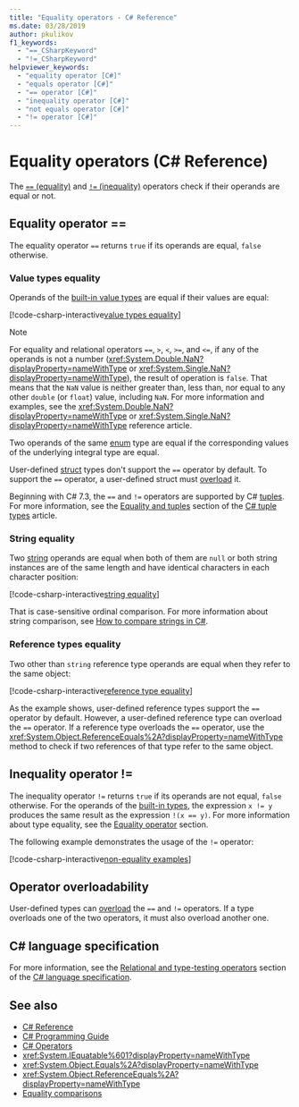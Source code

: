 ```yaml
---
title: "Equality operators - C# Reference"
ms.date: 03/28/2019
author: pkulikov
f1_keywords: 
  - "==_CSharpKeyword"
  - "!=_CSharpKeyword"
helpviewer_keywords: 
  - "equality operator [C#]"
  - "equals operator [C#]"
  - "== operator [C#]"
  - "inequality operator [C#]"
  - "not equals operator [C#]"
  - "!= operator [C#]"
---
```

# Equality operators (C# Reference)

The [`==` (equality)](#equality-operator-) and [`!=` (inequality)](#inequality-operator-) operators check if their operands are equal or not.

## Equality operator ==

The equality operator `==` returns `true` if its operands are equal, `false` otherwise.

### Value types equality

Operands of the [built-in value types](../keywords/value-types-table.md) are equal if their values are equal:

[!code-csharp-interactive[value types equality](~/samples/snippets/csharp/language-reference/operators/EqualityAndNonEqualityExamples.cs#ValueTypesEquality)]

> [!NOTE]
> For equality and relational operators `==`, `>`, `<`, `>=`, and `<=`, if any of the operands is not a number (<xref:System.Double.NaN?displayProperty=nameWithType> or <xref:System.Single.NaN?displayProperty=nameWithType>), the result of operation is `false`. That means that the `NaN` value is neither greater than, less than, nor equal to any other `double` (or `float`) value, including `NaN`. For more information and examples, see the <xref:System.Double.NaN?displayProperty=nameWithType> or <xref:System.Single.NaN?displayProperty=nameWithType> reference article.

Two operands of the same [enum](../keywords/enum.md) type are equal if the corresponding values of the underlying integral type are equal.

User-defined [struct](../keywords/struct.md) types don't support the `==` operator by default. To support the `==` operator, a user-defined struct must [overload](#operator-overloadability) it.

Beginning with C# 7.3, the `==` and `!=` operators are supported by C# [tuples](../../tuples.md). For more information, see the [Equality and tuples](../../tuples.md#equality-and-tuples) section of the [C# tuple types](../../tuples.md) article.

### String equality

Two [string](../keywords/string.md) operands are equal when both of them are `null` or both string instances are of the same length and have identical characters in each character position:

[!code-csharp-interactive[string equality](~/samples/snippets/csharp/language-reference/operators/EqualityAndNonEqualityExamples.cs#StringEquality)]

That is case-sensitive ordinal comparison. For more information about string comparison, see [How to compare strings in C#](../../how-to/compare-strings.md).

### Reference types equality

Two other than `string` reference type operands are equal when they refer to the same object:

[!code-csharp-interactive[reference type equality](~/samples/snippets/csharp/language-reference/operators/EqualityAndNonEqualityExamples.cs#ReferenceTypesEquality)]

As the example shows, user-defined reference types support the `==` operator by default. However, a user-defined reference type can overload the `==` operator. If a reference type overloads the `==` operator, use the <xref:System.Object.ReferenceEquals%2A?displayProperty=nameWithType> method to check if two references of that type refer to the same object.

## Inequality operator !=

The inequality operator `!=` returns `true` if its operands are not equal, `false` otherwise. For the operands of the [built-in types](../keywords/built-in-types-table.md), the expression `x != y` produces the same result as the expression `!(x == y)`. For more information about type equality, see the [Equality operator](#equality-operator-) section.

The following example demonstrates the usage of the `!=` operator:

[!code-csharp-interactive[non-equality examples](~/samples/snippets/csharp/language-reference/operators/EqualityAndNonEqualityExamples.cs#NonEquality)]

## Operator overloadability

User-defined types can [overload](../keywords/operator.md) the `==` and `!=` operators. If a type overloads one of the two operators, it must also overload another one.

## C# language specification

For more information, see the [Relational and type-testing operators](~/_csharplang/spec/expressions.md#relational-and-type-testing-operators) section of the [C# language specification](~/_csharplang/spec/introduction.md).

## See also

- [C# Reference](../index.md)
- [C# Programming Guide](../../programming-guide/index.md)
- [C# Operators](index.md)
- <xref:System.IEquatable%601?displayProperty=nameWithType>
- <xref:System.Object.Equals%2A?displayProperty=nameWithType>
- <xref:System.Object.ReferenceEquals%2A?displayProperty=nameWithType>
- [Equality comparisons](../../programming-guide/statements-expressions-operators/equality-comparisons.md)
